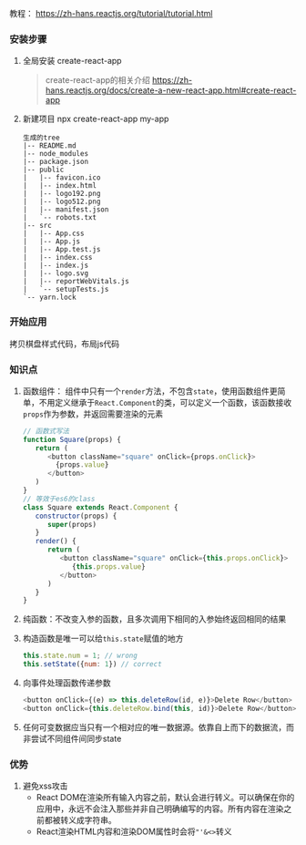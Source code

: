 教程： https://zh-hans.reactjs.org/tutorial/tutorial.html

### 安装步骤
1. 全局安装 create-react-app
   > create-react-app的相关介绍 https://zh-hans.reactjs.org/docs/create-a-new-react-app.html#create-react-app
2. 新建项目
   npx create-react-app my-app
    ```
    生成的tree
    |-- README.md
    |-- node_modules
    |-- package.json
    |-- public
    |   |-- favicon.ico
    |   |-- index.html
    |   |-- logo192.png
    |   |-- logo512.png
    |   |-- manifest.json
    |   `-- robots.txt
    |-- src
    |   |-- App.css
    |   |-- App.js
    |   |-- App.test.js
    |   |-- index.css
    |   |-- index.js
    |   |-- logo.svg
    |   |-- reportWebVitals.js
    |   `-- setupTests.js
    `-- yarn.lock
    ```

### 开始应用
拷贝棋盘样式代码，布局js代码

### 知识点
1. 函数组件： 组件中只有一个`render`方法，不包含`state`，使用函数组件更简单，不用定义继承于`React.Component`的类，可以定义一个函数，该函数接收`props`作为参数，并返回需要渲染的元素
   ```javascript
   // 函数式写法
   function Square(props) {
      return (
         <button className="square" onClick={props.onClick}>
           {props.value}
         </button>
      )
   }
   // 等效于es6的class
   class Square extends React.Component {
      constructor(props) {
         super(props)
      }
      render() {
         return (
            <button className="square" onClick={this.props.onClick}>
               {this.props.value}
            </button>
         )
      }
   }
   ```

2. 纯函数：不改变入参的函数，且多次调用下相同的入参始终返回相同的结果

3. 构造函数是唯一可以给`this.state`赋值的地方
   ```javascript
   this.state.num = 1; // wrong
   this.setState({num: 1}) // correct
   ```

4. 向事件处理函数传递参数
   ```javascript
   <button onClick={(e) => this.deleteRow(id, e)}>Delete Row</button>
   <button onClick={this.deleteRow.bind(this, id)}>Delete Row</button>
   ```

5. 任何可变数据应当只有一个相对应的唯一数据源。依靠自上而下的数据流，而非尝试不同组件间同步state

### 优势
1. 避免xss攻击
   * React DOM在渲染所有输入内容之前，默认会进行转义。可以确保在你的应用中，永远不会注入那些并非自己明确编写的内容。所有内容在渲染之前都被转义成字符串。
   * React渲染HTML内容和渲染DOM属性时会将`"'&<>`转义
